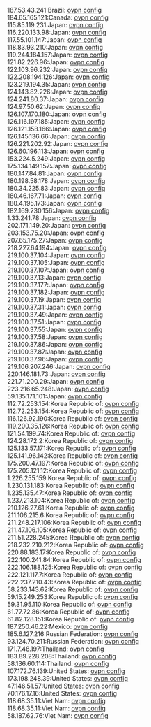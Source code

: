 187.53.43.241:Brazil: [ovpn config](vpn/187_53_43_241.ovpn)  
184.65.165.121:Canada: [ovpn config](vpn/184_65_165_121.ovpn)  
115.85.119.231:Japan: [ovpn config](vpn/115_85_119_231.ovpn)  
116.220.133.98:Japan: [ovpn config](vpn/116_220_133_98.ovpn)  
117.55.101.147:Japan: [ovpn config](vpn/117_55_101_147.ovpn)  
118.83.93.210:Japan: [ovpn config](vpn/118_83_93_210.ovpn)  
119.244.184.157:Japan: [ovpn config](vpn/119_244_184_157.ovpn)  
121.82.226.96:Japan: [ovpn config](vpn/121_82_226_96.ovpn)  
122.103.96.232:Japan: [ovpn config](vpn/122_103_96_232.ovpn)  
122.208.194.126:Japan: [ovpn config](vpn/122_208_194_126.ovpn)  
123.219.194.35:Japan: [ovpn config](vpn/123_219_194_35.ovpn)  
124.143.82.226:Japan: [ovpn config](vpn/124_143_82_226.ovpn)  
124.241.80.37:Japan: [ovpn config](vpn/124_241_80_37.ovpn)  
124.97.50.62:Japan: [ovpn config](vpn/124_97_50_62.ovpn)  
126.107.170.180:Japan: [ovpn config](vpn/126_107_170_180.ovpn)  
126.116.197.185:Japan: [ovpn config](vpn/126_116_197_185.ovpn)  
126.121.158.166:Japan: [ovpn config](vpn/126_121_158_166.ovpn)  
126.145.136.66:Japan: [ovpn config](vpn/126_145_136_66.ovpn)  
126.221.202.92:Japan: [ovpn config](vpn/126_221_202_92.ovpn)  
126.60.196.113:Japan: [ovpn config](vpn/126_60_196_113.ovpn)  
153.224.5.249:Japan: [ovpn config](vpn/153_224_5_249.ovpn)  
175.134.149.157:Japan: [ovpn config](vpn/175_134_149_157.ovpn)  
180.147.84.81:Japan: [ovpn config](vpn/180_147_84_81.ovpn)  
180.198.58.178:Japan: [ovpn config](vpn/180_198_58_178.ovpn)  
180.34.225.83:Japan: [ovpn config](vpn/180_34_225_83.ovpn)  
180.46.167.71:Japan: [ovpn config](vpn/180_46_167_71.ovpn)  
180.4.195.173:Japan: [ovpn config](vpn/180_4_195_173.ovpn)  
182.169.230.156:Japan: [ovpn config](vpn/182_169_230_156.ovpn)  
1.33.241.78:Japan: [ovpn config](vpn/1_33_241_78.ovpn)  
202.171.149.20:Japan: [ovpn config](vpn/202_171_149_20.ovpn)  
203.153.75.20:Japan: [ovpn config](vpn/203_153_75_20.ovpn)  
207.65.175.27:Japan: [ovpn config](vpn/207_65_175_27.ovpn)  
218.227.64.194:Japan: [ovpn config](vpn/218_227_64_194.ovpn)  
219.100.37.104:Japan: [ovpn config](vpn/219_100_37_104.ovpn)  
219.100.37.105:Japan: [ovpn config](vpn/219_100_37_105.ovpn)  
219.100.37.107:Japan: [ovpn config](vpn/219_100_37_107.ovpn)  
219.100.37.13:Japan: [ovpn config](vpn/219_100_37_13.ovpn)  
219.100.37.177:Japan: [ovpn config](vpn/219_100_37_177.ovpn)  
219.100.37.182:Japan: [ovpn config](vpn/219_100_37_182.ovpn)  
219.100.37.19:Japan: [ovpn config](vpn/219_100_37_19.ovpn)  
219.100.37.31:Japan: [ovpn config](vpn/219_100_37_31.ovpn)  
219.100.37.49:Japan: [ovpn config](vpn/219_100_37_49.ovpn)  
219.100.37.51:Japan: [ovpn config](vpn/219_100_37_51.ovpn)  
219.100.37.55:Japan: [ovpn config](vpn/219_100_37_55.ovpn)  
219.100.37.58:Japan: [ovpn config](vpn/219_100_37_58.ovpn)  
219.100.37.86:Japan: [ovpn config](vpn/219_100_37_86.ovpn)  
219.100.37.87:Japan: [ovpn config](vpn/219_100_37_87.ovpn)  
219.100.37.96:Japan: [ovpn config](vpn/219_100_37_96.ovpn)  
219.106.207.246:Japan: [ovpn config](vpn/219_106_207_246.ovpn)  
220.146.181.73:Japan: [ovpn config](vpn/220_146_181_73.ovpn)  
221.71.200.29:Japan: [ovpn config](vpn/221_71_200_29.ovpn)  
223.216.65.248:Japan: [ovpn config](vpn/223_216_65_248.ovpn)  
59.135.171.101:Japan: [ovpn config](vpn/59_135_171_101.ovpn)  
112.72.253.154:Korea Republic of: [ovpn config](vpn/112_72_253_154.ovpn)  
112.72.253.154:Korea Republic of: [ovpn config](vpn/112_72_253_154.ovpn)  
116.126.92.190:Korea Republic of: [ovpn config](vpn/116_126_92_190.ovpn)  
119.200.35.126:Korea Republic of: [ovpn config](vpn/119_200_35_126.ovpn)  
121.54.199.74:Korea Republic of: [ovpn config](vpn/121_54_199_74.ovpn)  
124.28.172.2:Korea Republic of: [ovpn config](vpn/124_28_172_2.ovpn)  
125.133.57.171:Korea Republic of: [ovpn config](vpn/125_133_57_171.ovpn)  
125.141.96.142:Korea Republic of: [ovpn config](vpn/125_141_96_142.ovpn)  
175.200.47.197:Korea Republic of: [ovpn config](vpn/175_200_47_197.ovpn)  
175.205.121.12:Korea Republic of: [ovpn config](vpn/175_205_121_12.ovpn)  
1.226.255.159:Korea Republic of: [ovpn config](vpn/1_226_255_159.ovpn)  
1.230.131.183:Korea Republic of: [ovpn config](vpn/1_230_131_183.ovpn)  
1.235.135.47:Korea Republic of: [ovpn config](vpn/1_235_135_47.ovpn)  
1.237.213.104:Korea Republic of: [ovpn config](vpn/1_237_213_104.ovpn)  
210.126.27.61:Korea Republic of: [ovpn config](vpn/210_126_27_61.ovpn)  
211.106.215.6:Korea Republic of: [ovpn config](vpn/211_106_215_6.ovpn)  
211.248.217.106:Korea Republic of: [ovpn config](vpn/211_248_217_106.ovpn)  
211.47.106.105:Korea Republic of: [ovpn config](vpn/211_47_106_105.ovpn)  
211.51.228.245:Korea Republic of: [ovpn config](vpn/211_51_228_245.ovpn)  
218.232.210.212:Korea Republic of: [ovpn config](vpn/218_232_210_212.ovpn)  
220.88.183.17:Korea Republic of: [ovpn config](vpn/220_88_183_17.ovpn)  
222.100.241.84:Korea Republic of: [ovpn config](vpn/222_100_241_84.ovpn)  
222.106.188.125:Korea Republic of: [ovpn config](vpn/222_106_188_125.ovpn)  
222.121.117.7:Korea Republic of: [ovpn config](vpn/222_121_117_7.ovpn)  
222.237.210.43:Korea Republic of: [ovpn config](vpn/222_237_210_43.ovpn)  
58.233.143.62:Korea Republic of: [ovpn config](vpn/58_233_143_62.ovpn)  
59.15.249.253:Korea Republic of: [ovpn config](vpn/59_15_249_253.ovpn)  
59.31.95.110:Korea Republic of: [ovpn config](vpn/59_31_95_110.ovpn)  
61.77.72.86:Korea Republic of: [ovpn config](vpn/61_77_72_86.ovpn)  
61.82.128.151:Korea Republic of: [ovpn config](vpn/61_82_128_151.ovpn)  
187.250.46.22:Mexico: [ovpn config](vpn/187_250_46_22.ovpn)  
185.6.127.216:Russian Federation: [ovpn config](vpn/185_6_127_216.ovpn)  
93.124.70.211:Russian Federation: [ovpn config](vpn/93_124_70_211.ovpn)  
171.7.48.197:Thailand: [ovpn config](vpn/171_7_48_197.ovpn)  
183.89.228.208:Thailand: [ovpn config](vpn/183_89_228_208.ovpn)  
58.136.60.114:Thailand: [ovpn config](vpn/58_136_60_114.ovpn)  
107.172.76.139:United States: [ovpn config](vpn/107_172_76_139.ovpn)  
173.198.248.39:United States: [ovpn config](vpn/173_198_248_39.ovpn)  
47.146.51.57:United States: [ovpn config](vpn/47_146_51_57.ovpn)  
70.176.17.16:United States: [ovpn config](vpn/70_176_17_16.ovpn)  
118.68.35.11:Viet Nam: [ovpn config](vpn/118_68_35_11.ovpn)  
118.68.35.11:Viet Nam: [ovpn config](vpn/118_68_35_11.ovpn)  
58.187.62.76:Viet Nam: [ovpn config](vpn/58_187_62_76.ovpn)  
